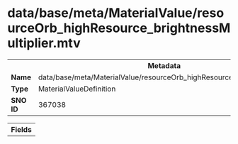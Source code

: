 <h1>data/base/meta/MaterialValue/resourceOrb_highResource_brightnessMultiplier.mtv</h1><table><tr><th colspan="100%">Metadata</th></tr><tr><td><b>Name</b></td><td>data/base/meta/MaterialValue/resourceOrb_highResource_brightnessMultiplier.mtv</td></tr><tr><td><b>Type</b></td><td>MaterialValueDefinition</td></tr><tr><td><b>SNO ID</b></td><td>367038</td></tr></table>

<table><tr><th colspan="100%">Fields</th></tr></table>

